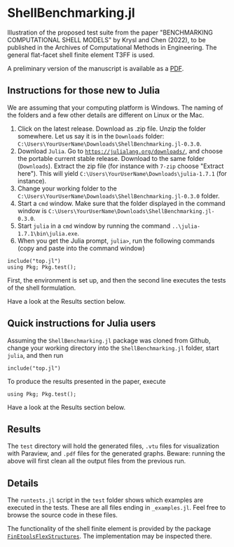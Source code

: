 # ShellBenchmarking.jl

Illustration of the proposed test suite from the paper "BENCHMARKING COMPUTATIONAL SHELL MODELS"
by Krysl and Chen (2022), to be published in the Archives of Computational Methods in Engineering.
The general flat-facet shell finite element T3FF is used. 

A preliminary version of the manuscript is available as a [PDF](docs/Benchmarking_shell_models-07-13-2022-a.pdf).

## Instructions for those new to Julia

We are assuming that your computing platform is Windows. The naming of the
folders and a few other details are different on Linux or the Mac. 

1. Click on the latest release. Download as .zip file. Unzip the folder
    somewhere. Let us say it is in the `Downloads` folder:
    `C:\Users\YourUserName\Downloads\ShellBenchmarking.jl-0.3.0`. 
2. Download `Julia`. Go to [`https://julialang.org/downloads/`](https://julialang.org/downloads/), and choose the portable current stable release. Download to the same folder (`Downloads`).  Extract the zip file (for instance with `7-zip` choose "Extract here"). This will yield `C:\Users\YourUserName\Downloads\julia-1.7.1` (for instance).
2. Change your working folder to the `C:\Users\YourUserName\Downloads\ShellBenchmarking.jl-0.3.0` folder. 
3. Start a `cmd` window. Make sure that the folder displayed in the command window is  `C:\Users\YourUserName\Downloads\ShellBenchmarking.jl-0.3.0`.
4. Start `julia` in a `cmd` window by running the command `..\julia-1.7.1\bin\julia.exe`. 
5. When you get the Julia prompt, `julia>`, run the following commands (copy and paste into the command window)
```
include("top.jl")
using Pkg; Pkg.test(); 
```
First, the environment is set up, and then the second line executes the tests of the shell formulation.

Have a look at the Results section below.

## Quick instructions for Julia users

Assuming the `ShellBenchmarking.jl` package was cloned from Github, change your working directory
into the `ShellBenchmarking.jl` folder, start `julia`, and then run
```
include("top.jl")
```
To produce the results presented in the paper, execute
```
using Pkg; Pkg.test(); 
```
Have a look at the Results section below.

## Results

The `test` directory will hold the generated files, `.vtu` files for 
visualization with Paraview, and `.pdf` files for the generated graphs.
Beware: running the above will first clean all the output files from the previous run.

## Details

The `runtests.jl` script in the `test` folder shows which examples are executed in the tests.
These are all files ending in `_examples.jl`. Feel free to browse the source code in these files.

The functionality of the shell finite element is provided by the package
[`FinEtoolsFlexStructures`](https://github.com/PetrKryslUCSD/FinEtoolsFlexStructures.jl). The implementation may be inspected there.
